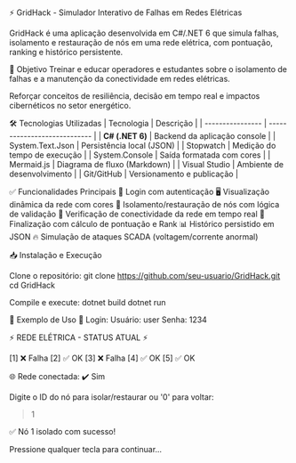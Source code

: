 ⚡️ GridHack - Simulador Interativo de Falhas em Redes Elétricas

GridHack é uma aplicação desenvolvida em C#/.NET 6 que simula falhas, isolamento e restauração de nós em uma rede elétrica, com pontuação, ranking e histórico persistente.

🚀 Objetivo
Treinar e educar operadores e estudantes sobre o isolamento de falhas e a manutenção da conectividade em redes elétricas.

Reforçar conceitos de resiliência, decisão em tempo real e impactos cibernéticos no setor energético.

🛠️ Tecnologias Utilizadas
| Tecnologia       | Descrição                    |
| ---------------- | ---------------------------- |
| **C# (.NET 6)**  | Backend da aplicação console |
| System.Text.Json | Persistência local (JSON)    |
| Stopwatch        | Medição do tempo de execução |
| System.Console   | Saída formatada com cores    |
| Mermaid.js       | Diagrama de fluxo (Markdown) |
| Visual Studio    | Ambiente de desenvolvimento  |
| Git/GitHub       | Versionamento e publicação   |


✅ Funcionalidades Principais
🔐 Login com autenticação
🖥️ Visualização dinâmica da rede com cores
🧩 Isolamento/restauração de nós com lógica de validação
🧠 Verificação de conectividade da rede em tempo real
🏁 Finalização com cálculo de pontuação e Rank
📊 Histórico persistido em JSON
🔥 Simulação de ataques SCADA (voltagem/corrente anormal)


📥 Instalação e Execução

Clone o repositório:
git clone https://github.com/seu-usuario/GridHack.git
cd GridHack

Compile e execute:
dotnet build
dotnet run


🧪 Exemplo de Uso
🔐 Login:
Usuário: user
Senha: 1234

⚡️ REDE ELÉTRICA - STATUS ATUAL ⚡️

[1] ❌ Falha
[2] ✅ OK
[3] ❌ Falha
[4] ✅ OK
[5] ✅ OK

🌐 Rede conectada: ✔️ Sim

Digite o ID do nó para isolar/restaurar ou '0' para voltar:
> 1

✅ Nó 1 isolado com sucesso!

Pressione qualquer tecla para continuar...


